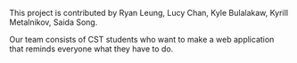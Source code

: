 This project is contributed by Ryan Leung, Lucy Chan, Kyle Bulalakaw, Kyrill Metalnikov, Saida Song.

Our team consists of CST students who want to make a web application that reminds everyone what they have to do.